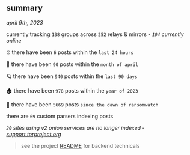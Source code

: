 
## summary
_april 9th, 2023_

currently tracking `138` groups across `252` relays & mirrors - _`104` currently online_

⏲ there have been `6` posts within the `last 24 hours`

🦈 there have been `90` posts within the `month of april`

🪐 there have been `940` posts within the `last 90 days`

🏚 there have been `978` posts within the `year of 2023`

🦕 there have been `5669` posts `since the dawn of ransomwatch`

there are `69` custom parsers indexing posts

_`20` sites using v2 onion services are no longer indexed - [support.torproject.org](https://support.torproject.org/onionservices/v2-deprecation/)_

> see the project [README](https://github.com/joshhighet/ransomwatch#ransomwatch--) for backend technicals
